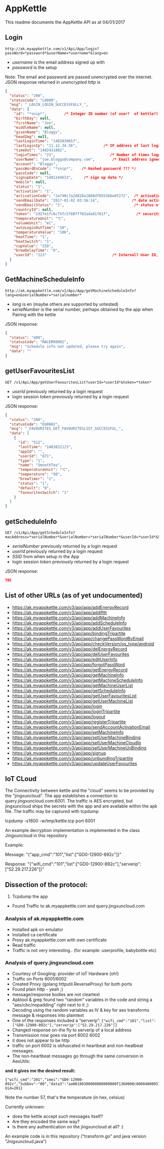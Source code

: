 


# AppKettle

This readme documents the AppKettle API as at 04/01/2017

## Login

```
http://ak.myappkettle.com/v1/Api/App/login?passWord=*password*&userName=*username*&lang=en
```

* *username* is the email address signed up with
* *password* is the setup

Note: The email and password are passed unencrypted over the internet.  JSON response returned in _unencrypted http_ is

```json
{
  "status": "200",
  "statusCode": "L0000",
  "msg": "_LOGIN_LOGIN_SUCCESSFULLY_",
  "data": {
    "id": "*snip*",        /* Integer ID number (of user?  of kettle?)
    "birthDay": null,
    "firstName": "Joe",    
    "middleName": null,
    "givenName": "Bloggs",
    "headImg": null,
    "lastLoginTime": "1483830657",            
    "lastLoginIp": "11.12.34.56",            /* IP address of last login */         
    "timeOut": "1482431802",
    "loginTimes": "23",                         /* Number of times logged into appkettle via this API */
    "userName": "joe.bloggs@company.com",        /* Email address igned up with using the app */
    "account": "Bloggs",
    "passWordEnCode": "*snip*",    /* Hashed password ??? */
    "passCode": null,
    "signupDate": "1491244613",     /* sign up date */
    "mobile": null,
    "status": "1",
    "activation": "1",
    "activationCode": "2a740c7a2d828a1868df055366e0f272",  /* activation code */
    "sendEmailDate": "2017-01-02 03:36:14",               /* date activation email sent! */
    "sendEmailStatus": "1",                                /* status of sending activation email? */
    "countryId": null,
    "token": "2d2fe1fc6c75fc5f88ff703ada81f81f",            /* security token - different upon each login */
    "temperatureUnit": "℃",                                
    "volumeUnit": "ml",
    "autoLoginOutTime": "10",
    "temperatureValue": "100",
    "heatTime": "1",
    "heatSwitch": "1",
    "cupValue": "250",
    "brewDelayTime": "0",
    "userId": "123"                              /* Internal? User ID, integer number */
  }
}
```

## GetMachineScheduleInfo

```
http://ak.myappkettle.com/v1/Api/App/getMachineScheduleInfo?lang=en&serialNumber=*serialnumber* 
```

* *lang* is en (maybe others are supported by untested)
* *serialNumber* is the serial number, perhaps obtained by the app when Pairing with the kettle

JSON response:

```json
{
  "status": "400",
  "statusCode": "MACERR0002",
  "msg": "Schedule info not updated, please try again",
  "data": ""
}
```

## getUserFavouritesList

```
GET /v1/Api/App/getUserFavouritesList?userId=*userId*&token=*token*
```

* *userId* previously returned by a login request
* login session *token* previously returned by a login request

JSON response:

```json
{
  "status": "200",
  "statusCode": "EU0002",
  "msg": "_FAVOURITES_GET_FAVOURITESLIST_SUCCESSFUL_",
  "data": [
    {
      "id": "512",
      "lastTime": "1483832123",
      "appId": "",
      "userId": "871",
      "type": "1",
      "name": "SmoothTea",
      "temperatureUnit": "℃",
      "temperature": "98",
      "brewTimer": "2",
      "status": "1",
      "default": "0",
      "favouritesSwitch": "1"
    }
  ]
}
```

## getScheduleInfo 

```
GET /v1/Api/App/getScheduleInfo?macAddress=*serialNumber*&serialNumber=*serialNumber*&userId=*userId*&SSID=AK_House&token=2d2fe1fc6c75fc5f88ff703ada81f81f&lang=en
```

* *serialNumber* previously returned by a login request
* *userId* previously returned by a login request
* *SSID* from when setup in the App
* login session *token* previously returned by a login request

JSON response:

```json
TBC
```

## List of other URLs (as of yet undocumented)

* https://ak.myappkettle.com/v3/api/app/addEnergyRecord
* https://ak.myappkettle.com/v3/api/app/addifttt
* https://ak.myappkettle.com/v3/api/app/addMachineInfo
* https://ak.myappkettle.com/v3/api/app/addScheduleInfo
* https://ak.myappkettle.com/v3/api/app/addUserFavourites
* https://ak.myappkettle.com/v3/api/app/bindingTripartite
* https://ak.myappkettle.com/v3/api/app/changePassWordByEmail
* https://ak.myappkettle.com/v3/api/app/checkVersion/os_type/android
* https://ak.myappkettle.com/v3/api/app/delEnergyRecord
* https://ak.myappkettle.com/v3/api/app/delUserFavourites
* https://ak.myappkettle.com/v3/api/app/editUserInfo
* https://ak.myappkettle.com/v3/api/app/forgotPassWord
* https://ak.myappkettle.com/v3/api/app/getEnergyRecord
* https://ak.myappkettle.com/v3/api/app/getMachineInfo
* https://ak.myappkettle.com/v3/api/app/getMachineScheduleInfo
* https://ak.myappkettle.com/v3/api/app/getMachineUserList
* https://ak.myappkettle.com/v3/api/app/getScheduleInfo
* https://ak.myappkettle.com/v3/api/app/getUserFavouritesList
* https://ak.myappkettle.com/v3/api/app/getUserMachineList
* https://ak.myappkettle.com/v3/api/app/login
* https://ak.myappkettle.com/v3/api/app/loginTripartite
* https://ak.myappkettle.com/v3/api/app/logout
* https://ak.myappkettle.com/v3/api/app/registerTripartite
* https://ak.myappkettle.com/v3/api/app/sendAccountActivationEmail
* https://ak.myappkettle.com/v3/api/app/setMachineInfo
* https://ak.myappkettle.com/v3/api/app/setUserMachineBinding
* https://ak.myappkettle.com/v3/api/app/setUserMachineCloudIp
* https://ak.myappkettle.com/v3/api/app/setUserMachineUnBinding
* https://ak.myappkettle.com/v3/api/app/signup
* https://ak.myappkettle.com/v3/api/app/unbundlingTripartite
* https://ak.myappkettle.com/v3/api/app/updateUserFavourites

## IoT CLoud

The Connectivity between kettle and the "cloud" seems to be provided by the "jingxuncloud".
The app establishes a connection to query.jingxuncloud.com:6001.
The traffic is AES encrypted, but jingxuncloud ships the secrets with the app and are available within the apk file.
The traffic may be captured with tcpdump 

tcpdump -s1600 -w/tmp/kettle.tcp port 6001

An example decryption implementation is implemented in the class Jingxuncloud in this repository

Example:

Message: "{"app_cmd":"101","list":["GD0-12900-892c"]}"

Response: "{"wifi_cmd":"101","list":["GD0-12900-892c"],"serverip":["52.29.217.226"]}"


## Dissection of the protocol:
1) Tcpdump the app

 * Found Traffic to ak.myappkettle.com and query.jingxuncloud.com
### Analysis of ak.myappkettle.com
 * Installed apk on emulator
 * Installed ca certificate
 * Proxy ak.myappkettle.com with own certificate
 * Read traffic
 * Traffic is not very interesting.. (for example: userprofile, babybottle etc)
### Analysis of query.jingxuncloud.com
 * Courtesy of Googling: provider of IoT Hardware (oh!) 
 * Traffic on Ports 6001/6002
 * Created Proxy (golang httputil.ReverseProxy) for both ports
 * Found plain http - yeah ;)
 * message/response bodies are not cleartext
 * Apktool & grep found two “random” variables in the code and string a "aes/cbc/nopadding” right next to it ;) 
 * Decoding using the random variables as IV & key for aes transforms message & responses into plaintext
 * One of the responses included a “serverip”:
   `{"wifi_cmd":"101","list":["GD0-12900-892c"],"serverip":["52.29.217.226"]}`
  * Changed response on-the fly to serverip of a local address
* Transmission now goes via port 6002 6002
*  it does not appear to be http
* traffic on port 6002 is obfuscated in heartbeat and non-heatbeat messages.
* The non-heartbeat messages go through the same conversion in AesUtils: 

**and it gives me the desired result:**

    {"wifi_cmd":"201","imei":"GD0-12900-892c","SubDev":"00","data3":"aa00180300000000000000f1360000c8000400005764022e000006"}', Uid=201}

Note the number 57, that's the temperature (in hex, celsius)

Currently unknown:
* does the kettle accept such messages itself?
* Are they encoded the same way?
* Is there any authentication on the jingxuncloud at all? :)

An example code is in this repository ("transform.go" and java version "Jnigxuncloud.java")